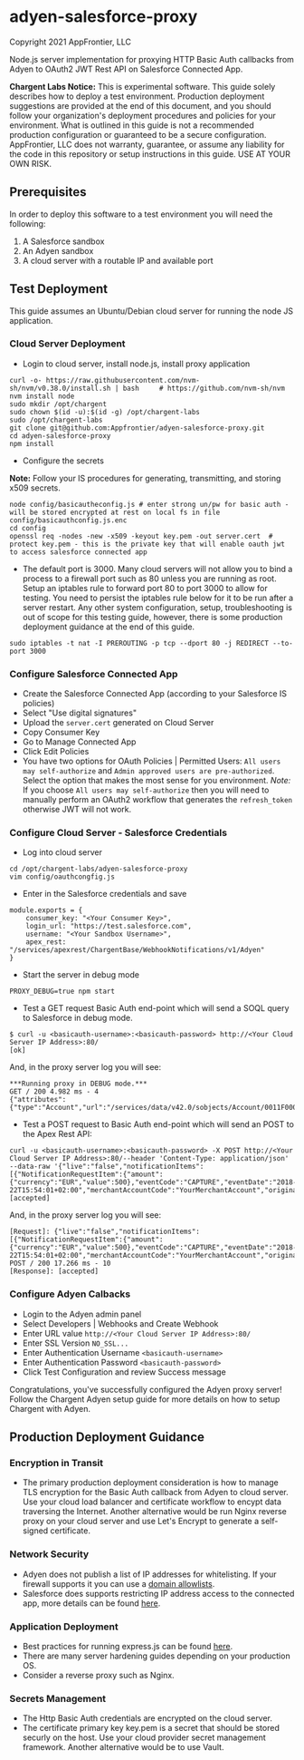 # adyen-salesforce-proxy

Copyright 2021 AppFrontier, LLC

Node.js server implementation for proxying HTTP Basic Auth callbacks from Adyen to OAuth2 JWT Rest API on Salesforce Connected App.

__Chargent Labs Notice:__ This is experimental software. This guide solely describes how to deploy a test environment. Production deployment suggestions are provided at the end of this document, and you should follow your organization's deployment procedures and policies for your environment. What is outlined in this guide is not a recommended production configuration or guaranteed to be a secure configuration. AppFrontier, LLC does not warranty, guarantee, or assume any liability for the code in this repository or setup instructions in this guide. USE AT YOUR OWN RISK.

## Prerequisites

In order to deploy this software to a test environment you will need the following:

1. A Salesforce sandbox
1. An Adyen sandbox
1. A cloud server with a routable IP and available port

## Test Deployment

This guide assumes an Ubuntu/Debian cloud server for running the node JS application.

### Cloud Server Deployment

* Login to cloud server, install node.js, install proxy application

```
curl -o- https://raw.githubusercontent.com/nvm-sh/nvm/v0.38.0/install.sh | bash		# https://github.com/nvm-sh/nvm
nvm install node
sudo mkdir /opt/chargent
sudo chown $(id -u):$(id -g) /opt/chargent-labs
sudo /opt/chargent-labs
git clone git@github.com:Appfrontier/adyen-salesforce-proxy.git
cd adyen-salesforce-proxy
npm install
```

* Configure the secrets

__Note:__ Follow your IS procedures for generating, transmitting, and storing x509 secrets.

```
node config/basicautheconfig.js	# enter strong un/pw for basic auth - will be stored encrypted at rest on local fs in file config/basicauthconfig.js.enc
cd config
openssl req -nodes -new -x509 -keyout key.pem -out server.cert	# protect key.pem - this is the private key that will enable oauth jwt to access salesforce connected app
```

* The default port is 3000. Many cloud servers will not allow you to bind a process to a firewall port such as 80 unless you are running as root. Setup an iptables rule to forward port 80 to port 3000 to allow for testing. You need to persist the iptables rule below for it to be run after a server restart. Any other system configuration, setup, troubleshooting is out of scope for this testing guide, however, there is some production deployment guidance at the end of this guide.

```
sudo iptables -t nat -I PREROUTING -p tcp --dport 80 -j REDIRECT --to-port 3000
```

### Configure Salesforce Connected App

* Create the Salesforce Connected App (according to your Salesforce IS policies)
* Select "Use digital signatures"
* Upload the `server.cert` generated on Cloud Server
* Copy Consumer Key
* Go to Manage Connected App
* Click Edit Policies
* You have two options for OAuth Policies | Permitted Users: `All users may self-authorize` and `Admin approved users are pre-authorized`. Select the option that makes the most sense for you environment. _Note:_ If you choose `All users may self-authorize` then you will need to manually perform an OAuth2 workflow that generates the `refresh_token` otherwise JWT will not work.

### Configure Cloud Server - Salesforce Credentials

* Log into cloud server

```
cd /opt/chargent-labs/adyen-salesforce-proxy
vim config/oauthcongfig.js
```

* Enter in the Salesforce credentials and save

```
module.exports = {
	consumer_key: "<Your Consumer Key>",
	login_url: "https://test.salesforce.com",
	username: "<Your Sandbox Username>",
	apex_rest: "/services/apexrest/ChargentBase/WebhookNotifications/v1/Adyen"
}
```

* Start the server in debug mode

```
PROXY_DEBUG=true npm start
```

* Test a GET request Basic Auth end-point which will send a SOQL query to Salesforce in debug mode.

```
$ curl -u <basicauth-username>:<basicauth-password> http://<Your Cloud Server IP Address>:80/
[ok]
```

And, in the proxy server log you will see:

```
***Running proxy in DEBUG mode.***
GET / 200 4.982 ms - 4
{"attributes":{"type":"Account","url":"/services/data/v42.0/sobjects/Account/0011F00000vSLrBQAW"},"Id":"0011F00000vSLrBQAW","Name":"test"}
```

* Test a POST request to Basic Auth end-point which will send an POST to the Apex Rest API:

```
curl -u <basicauth-username>:<basicauth-password> -X POST http://<Your Cloud Server IP Address>:80/--header 'Content-Type: application/json' --data-raw '{"live":"false","notificationItems":[{"NotificationRequestItem":{"amount":{"currency":"EUR","value":500},"eventCode":"CAPTURE","eventDate":"2018-22T15:54:01+02:00","merchantAccountCode":"YourMerchantAccount","originalReference":"7914073381342284","paymentMethod":"mc","pspReference":"8825408195409505","reason":"","success":"true"}}]}'
[accepted]
```

And, in the proxy server log you will see:

```
[Request]: {"live":"false","notificationItems":[{"NotificationRequestItem":{"amount":{"currency":"EUR","value":500},"eventCode":"CAPTURE","eventDate":"2018-22T15:54:01+02:00","merchantAccountCode":"YourMerchantAccount","originalReference":"7914073381342284","paymentMethod":"mc","pspReference":"8825408195409505","reason":"","success":"true"}}]}
POST / 200 17.266 ms - 10
[Response]: [accepted]
```

### Configure Adyen Calbacks

* Login to the Adyen admin panel
* Select Developers | Webhooks and Create Webhook
* Enter URL value `http://<Your Cloud Server IP Address>:80/`
* Enter SSL Version `NO_SSL...`
* Enter Authentication Username `<basicauth-username>`
* Enter Authentication Password `<basicauth-password>`
* Click Test Configuration and review Success message

Congratulations, you've successfully configured the Adyen proxy server! Follow the Chargent Adyen setup guide for more details on how to setup Chargent with Adyen.

## Production Deployment Guidance

### Encryption in Transit
* The primary production deployment consideration is how to manage TLS encryption for the Basic Auth callback from Adyen to cloud server. Use your cloud load balancer and certificate workflow to encypt data traversing the Internet. Another alternative would be run Nginx reverse proxy on your cloud server and use Let's Encrypt to generate a self-signed certificate.
### Network Security
* Adyen does not publish a list of IP addresses for whitelisting. If your firewall supports it you can use a [domain allowlists](https://docs.adyen.com/development-resources/webhooks/domain-and-ip-addresses).
* Salesforce does supports restricting IP address access to the connected app, more details can be found [here](https://help.salesforce.com/s/articleView?id=sf.connected_app_continuous_ip.htm&type=5).
### Application Deployment
* Best practices for running express.js can be found [here](https://expressjs.com/en/advanced/best-practice-performance.html).
* There are many server hardening guides depending on your production OS.
* Consider a reverse proxy such as Nginx.
### Secrets Management
* The Http Basic Auth credentials are encrypted on the cloud server.
* The certificate primary key key.pem is a secret that should be stored securly on the host. Use your cloud provider secret management framework. Another alternative would be to use Vault.